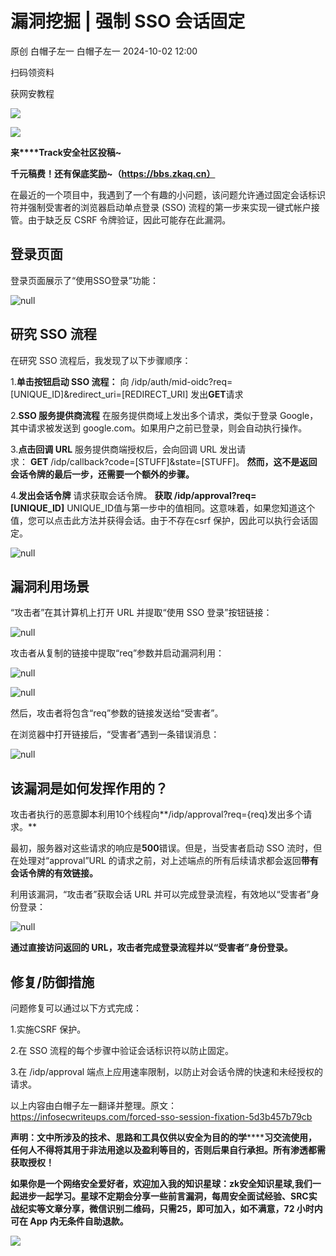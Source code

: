 #  漏洞挖掘 | 强制 SSO 会话固定   
原创 白帽子左一  白帽子左一   2024-10-02 12:00  
  
扫码领资料  
  
获网安教程  
  
![](https://mmbiz.qpic.cn/sz_mmbiz_png/CBJYPapLzSFbaUgVwdsriauB77CgQS8lyBNAxtx9IMqJQdhuuoITunu8A5Gp7kFjF7BvEXSaLMuDTYhnu7Nicghg/640?wx_fmt=other&from=appmsg&wxfrom=5&wx_lazy=1&wx_co=1&tp=webp "")  
  
  
![](https://mmbiz.qpic.cn/mmbiz_png/b96CibCt70iaaJcib7FH02wTKvoHALAMw4fchVnBLMw4kTQ7B9oUy0RGfiacu34QEZgDpfia0sVmWrHcDZCV1Na5wDQ/640?wx_fmt=other&wxfrom=5&wx_lazy=1&wx_co=1&tp=webp "")  
  
  
  
**来****Track安全社区投稿~**  
  
**千元稿费！还有保底奖励~（https://bbs.zkaq.cn）**  
  
在最近的一个项目中，我遇到了一个有趣的小问题，该问题允许通过固定会话标识符并强制受害者的浏览器启动单点登录 (SSO) 流程的第一步来实现一键式帐户接管。由于缺乏反 CSRF 令牌验证，因此可能存在此漏洞。  
## 登录页面  
  
登录页面展示了“使用SSO登录”功能：  
  
![](https://mmbiz.qpic.cn/sz_mmbiz_png/CBJYPapLzSHcichL2TSYVYvTsoU8jWNh1icYqPADf7aamBV0cMashH2ZiawT6CC7BEU0PXoBh54lYsiatyyOX3MG4Q/640?wx_fmt=png&from=appmsg "null")  
  
## 研究 SSO 流程  
  
在研究 SSO 流程后，我发现了以下步骤顺序：  
  
  
1.**单击按钮启动 SSO 流程：** 向 /idp/auth/mid-oidc?req=[UNIQUE_ID]&redirect_uri=[REDIRECT_URI] 发出**GET**请求  
  
2.**SSO 服务提供商流程** 在服务提供商域上发出多个请求，类似于登录 Google，其中请求被发送到 google.com。如果用户之前已登录，则会自动执行操作。  
  
3.**点击回调 URL** 服务提供商端授权后，会向回调 URL 发出请求： **GET** /idp/callback?code=[STUFF]&state=[STUFF]。 **然而，这不是返回会话令牌的最后一步，还需要一个额外的步骤。**  
  
4.**发出会话令牌** 请求获取会话令牌。 **获取 /idp/approval?req=[UNIQUE_ID]** UNIQUE_ID值与第一步中的值相同。这意味着，如果您知道这个值，您可以点击此方法并获得会话。由于不存在csrf 保护，因此可以执行会话固定。  
  
  
![](https://mmbiz.qpic.cn/sz_mmbiz_png/CBJYPapLzSHcichL2TSYVYvTsoU8jWNh1B7cTqWUojMribyQUyrdSdE8ibibb6BhNHRDuRHnibkU7LVP0hwaaHn3TLw/640?wx_fmt=png&from=appmsg "null")  
  
## 漏洞利用场景  
  
“攻击者”在其计算机上打开 URL 并提取“使用 SSO 登录”按钮链接：  
  
![](https://mmbiz.qpic.cn/sz_mmbiz_png/CBJYPapLzSHcichL2TSYVYvTsoU8jWNh1icMYa3N3lhme5NEeMJADnVXo0qWOMMicWBOGoZc8nd5kBBH6Fjr0SjIQ/640?wx_fmt=png&from=appmsg "null")  
  
攻击者从复制的链接中提取“req”参数并启动漏洞利用：  
  
![](https://mmbiz.qpic.cn/sz_mmbiz_png/CBJYPapLzSHcichL2TSYVYvTsoU8jWNh1jfw3ucq0txJRZUg0P0WOia9msIJhRibavcnnNSpOVa78pMnPYjJZVXbQ/640?wx_fmt=png&from=appmsg "null")  
  
![](https://mmbiz.qpic.cn/sz_mmbiz_png/CBJYPapLzSHcichL2TSYVYvTsoU8jWNh1X8IpTZ25h2GSzr9jWYU7GnSaLp5GIibczh6dx7T7F1kicNYUpwQNH4kQ/640?wx_fmt=png&from=appmsg "null")  
  
然后，攻击者将包含“req”参数的链接发送给“受害者”。  
  
在浏览器中打开链接后，“受害者”遇到一条错误消息：  
  
![](https://mmbiz.qpic.cn/sz_mmbiz_png/CBJYPapLzSHcichL2TSYVYvTsoU8jWNh1cX5kApntQz7NHtrwXROLic6IXVFb8WicR69LA7P7EXgHZiaLv60CLkjRQ/640?wx_fmt=png&from=appmsg "null")  
## 该漏洞是如何发挥作用的？  
  
攻击者执行的恶意脚本利用10个线程向**/idp/approval?req={req}发出多个请求。**  
  
最初，服务器对这些请求的响应是**500**错误。但是，当受害者启动 SSO 流时，但在处理对“approval”URL 的请求之前，对上述端点的所有后续请求都会返回**带有会话令牌的有效链接。**  
  
利用该漏洞，“攻击者”获取会话 URL 并可以完成登录流程，有效地以“受害者”身份登录：  
  
![](https://mmbiz.qpic.cn/sz_mmbiz_png/CBJYPapLzSHcichL2TSYVYvTsoU8jWNh1akziayqoKeOCD8pPmj0wfbxpFKJob1nzvchFX3ax7hZb926MF5WSjibA/640?wx_fmt=png&from=appmsg "null")  
  
**通过直接访问返回的 URL，攻击者完成登录流程并以“受害者”身份登录。**  
## 修复/防御措施  
  
问题修复可以通过以下方式完成：  
  
  
1.实施CSRF 保护。  
  
2.在 SSO 流程的每个步骤中验证会话标识符以防止固定。  
  
3.在 /idp/approval 端点上应用速率限制，以防止对会话令牌的快速和未经授权的请求。  
  
  
以上内容由白帽子左一翻译并整理。原文：https://infosecwriteups.com/forced-sso-session-fixation-5d3b457b79cb  
  
**声明：⽂中所涉及的技术、思路和⼯具仅供以安全为⽬的的学********习交流使⽤，任何⼈不得将其⽤于⾮法⽤途以及盈利等⽬的，否则后果⾃⾏承担。所有渗透都需获取授权！**  
  
**如果你是一个网络安全爱好者，欢迎加入我的知识星球：zk安全知识星球,我们一起进步一起学习。星球不定期会分享一些前言漏洞，每周安全面试经验、SRC实战纪实等文章分享，微信识别二维码，只需25，即可加入，如不满意，72 小时内可在 App 内无条件自助退款。**  
  
![](https://mmbiz.qpic.cn/sz_mmbiz_png/CBJYPapLzSFIJlRFYoItlJDrScxuTPmfnqibC1ApJ2OKh5sF41qicCo5AvQ4icuG8kbqQxZ5HVypvJ8jZDzsmD37Q/640?wx_fmt=other&from=appmsg&wxfrom=5&wx_lazy=1&wx_co=1&tp=webp "")  
  
  
